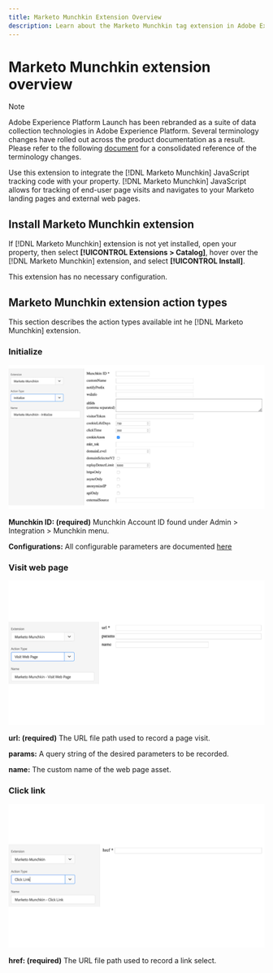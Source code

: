 ```yaml
---
title: Marketo Munchkin Extension Overview
description: Learn about the Marketo Munchkin tag extension in Adobe Experience Platform.
---
```

# Marketo Munchkin extension overview

>[!NOTE]
>
>Adobe Experience Platform Launch has been rebranded as a suite of data collection technologies in Adobe Experience Platform. Several terminology changes have rolled out across the product documentation as a result. Please refer to the following [document](../../../term-updates.md) for a consolidated reference of the terminology changes.

Use this extension to integrate the [!DNL Marketo Munchkin] JavaScript tracking code with your property. [!DNL Marketo Munchkin] JavaScript allows for tracking of end-user page visits and navigates to your Marketo landing pages and external web pages.

## Install Marketo Munchkin extension

If [!DNL Marketo Munchkin] extension is not yet installed, open your property, then select **[!UICONTROL Extensions > Catalog]**, hover over the [!DNL Marketo Munchkin] extension, and select **[!UICONTROL Install]**.

This extension has no necessary configuration.

## Marketo Munchkin extension action types

This section describes the action types available int he [!DNL Marketo Munchkin] extension.

### Initialize

![](../../../images/munchkin-Init.png)

**Munchkin ID: (required)** Munchkin Account ID found under Admin > Integration > Munchkin menu.

**Configurations:** All configurable parameters are documented [here](https://developers.marketo.com/javascript-api/lead-tracking/configuration/)

### Visit web page

![](../../../images/munchkin-visit-page.png)

**url: (required)** The URL file path used to record a page visit.

**params:** A query string of the desired parameters to be recorded.

**name:** The custom name of the web page asset.

### Click link

![](../../../images/munchkin-click-link.png)

**href: (required)** The URL file path used to record a link select.
